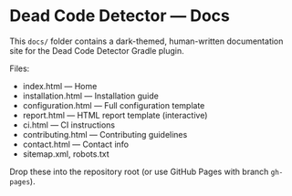 # Dead Code Detector — Docs

This `docs/` folder contains a dark-themed, human-written documentation site for the Dead Code Detector Gradle plugin.

Files:
- index.html — Home
- installation.html — Installation guide
- configuration.html — Full configuration template
- report.html — HTML report template (interactive)
- ci.html — CI instructions
- contributing.html — Contributing guidelines
- contact.html — Contact info
- sitemap.xml, robots.txt

Drop these into the repository root (or use GitHub Pages with branch `gh-pages`).
